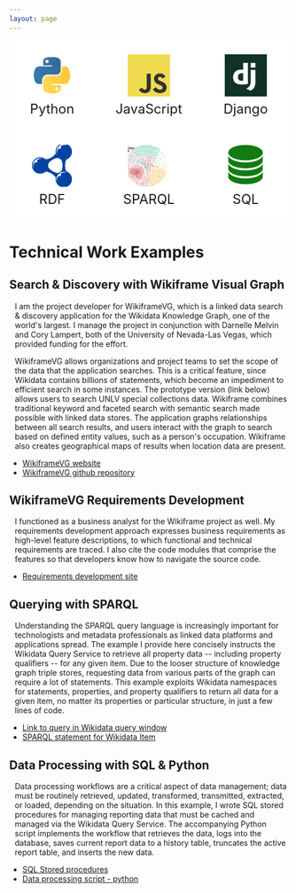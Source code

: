 ```yaml
---
layout: page
---
```

<style>
    p {
        margin-left: 10px;
    }
    #outer {
        display: grid;
        grid-template-columns: auto auto auto;
        gap: 0;
        flex-wrap: wrap;
        align-items: center;
    }
    .child {
        background-color: white;
        padding: 25px;
        font-size: 24px;
        text-align: center;
    }
    .child span {
        vertical-align: middle;
    }
    .child img {
        object-fit: cover;
    }
</style>

<div id="outer">
<div class="child"><img src="/docs/python.png" width="76" height="76"><span> Python</span></div>
<div class="child"><img src="/docs/js.png" width="76" height="76"><span> JavaScript</span></div>
<div class="child"><img src="/docs/django.png" width="76" height="76"><span> Django</span></div>
<div class="child"><img src="/docs/rdf.png" width="72" height="76"><span> RDF</span></div>
<div class="child"><img src="/docs/sparql.png" width="76" height="76"><span> SPARQL</span></div>
<div class="child"><img src="/docs/sql2.png" width="76" height="76"><span> SQL</span></div>
</div>

# Technical Work Examples
## Search & Discovery with Wikiframe Visual Graph
<p>I am the project developer for WikiframeVG, which is a linked data search & discovery application for the Wikidata Knowledge Graph, one of the world's largest. I manage the project in conjunction with Darnelle Melvin and Cory Lampert, both of the University of Nevada-Las Vegas, which provided funding for the effort.</p>
<p>WikiframeVG allows organizations and project teams to set the scope of the data that the application searches. This is a critical feature, since Wikidata contains billions of statements, which become an impediment to efficient search in some instances. The prototype version (link below) allows users to search UNLV special collections data. Wikiframe combines traditional keyword and faceted search with semantic search made possible with linked data stores. The application graphs relationships between all search results, and users interact with the graph to search based on defined entity values, such as a person's occupation. Wikiframe also creates geographical maps of results when location data are present.</p>

 * [WikiframeVG website](https://wikiframe.library.unlv.edu)
 * [WikiframeVG github repository](https://github.com/UNLV-Libraries/wikidata-discovery-project)

## WikiframeVG Requirements Development
<p>I functioned as a business analyst for the Wikiframe project as well. My requirements development approach expresses business requirements as high-level feature descriptions, to which functional and technical requirements are traced. I also cite the code modules that comprise the features so that developers know how to navigate the source code.</p>

 * [Requirements development site](https://github.com/UNLV-Libraries/wikidata-discovery-project/wiki)

## Querying with SPARQL
<p>Understanding the SPARQL query language is increasingly important for technologists and metadata professionals as linked data platforms and applications spread. The example I provide here concisely instructs the Wikidata Query Service to retrieve all property data -- including property qualifiers -- for any given item. Due to the looser structure of knowledge graph triple stores, requesting data from various parts of the graph can require a lot of statements. This example exploits Wikidata namespaces for statements, properties, and property qualifiers to return all data for a given item, no matter its properties or particular structure, in just a few lines of code.</p>

 * [Link to query in Wikidata query window](https://w.wiki/8G5b)
 * [SPARQL statement for Wikidata Item](/docs/item_sparql.txt)

## Data Processing with SQL & Python
<p>Data processing workflows are a critical aspect of data management; data must be routinely retrieved, updated, transformed, transmitted, extracted, or loaded, depending on the situation. In this example, I wrote SQL stored procedures for managing reporting data that must be cached and managed via the Wikidata Query Service. The accompanying Python script implements the workflow that retrieves the data, logs into the database, saves current report data to a history table, truncates the active report table, and inserts the new data.</p>

 * [SQL Stored procedures](/docs/cache_report_data_sql.txt)
 * [Data processing script - python](/docs/get_stats_py.txt)

